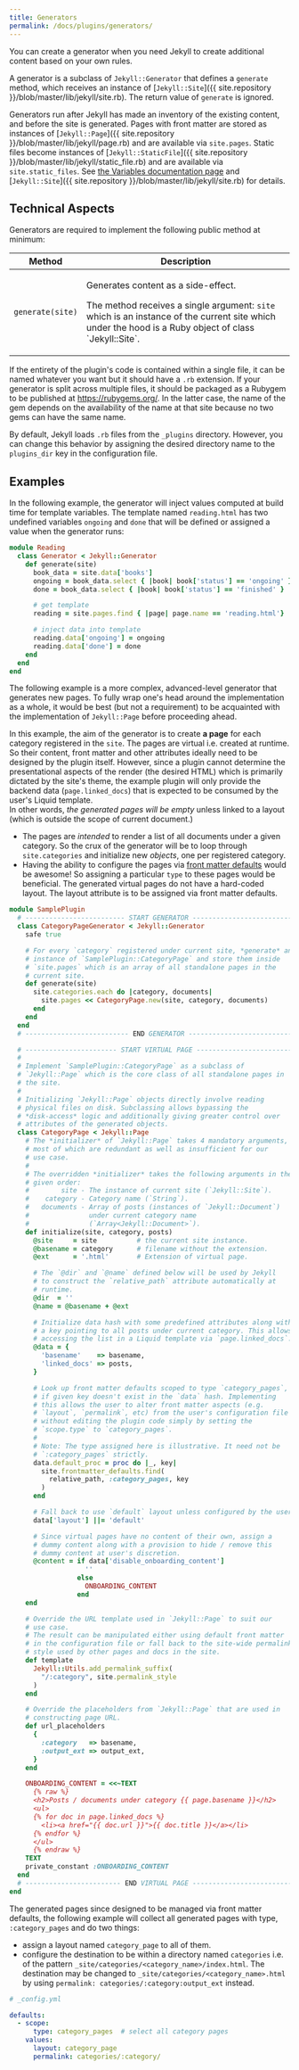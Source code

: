 ```yaml
---
title: Generators
permalink: /docs/plugins/generators/
---
```


You can create a generator when you need Jekyll to create additional content based on your own rules.

A generator is a subclass of `Jekyll::Generator` that defines a `generate` method, which receives an instance of
[`Jekyll::Site`]({{ site.repository }}/blob/master/lib/jekyll/site.rb). The return value of `generate` is ignored.

Generators run after Jekyll has made an inventory of the existing content, and before the site is generated. Pages with
front matter are stored as instances of [`Jekyll::Page`]({{ site.repository }}/blob/master/lib/jekyll/page.rb) and are
available via `site.pages`. Static files become instances of
[`Jekyll::StaticFile`]({{ site.repository }}/blob/master/lib/jekyll/static_file.rb)
and are available via `site.static_files`. See [the Variables documentation page](/docs/variables/) and
[`Jekyll::Site`]({{ site.repository }}/blob/master/lib/jekyll/site.rb) for details.

## Technical Aspects

Generators are required to implement the following public method at minimum:

<div class="mobile-side-scroller">
<table>
  <thead>
    <tr>
      <th>Method</th>
      <th>Description</th>
    </tr>
  </thead>
  <tbody>
    <tr>
      <td>
        <p><code>generate(site)</code></p>
      </td>
      <td>
        <p>Generates content as a side-effect.</p>
        <p>
          The method receives a single argument: <code>site</code> which is an instance of the current site
          which under the hood is a Ruby object of class `Jekyll::Site`.
        </p>
      </td>
    </tr>
  </tbody>
</table>
</div>

If the entirety of the plugin's code is contained within a single file, it can be named whatever you want but it should have a `.rb`
extension. If your generator is split across multiple files, it should be packaged as a Rubygem to be published at https://rubygems.org/.
In the latter case, the name of the gem depends on the availability of the name at that site because no two gems can have the same name.

By default, Jekyll loads `.rb` files from the `_plugins` directory. However, you can change this behavior by assigning the desired directory
name to the `plugins_dir` key in the configuration file.

## Examples

In the following example, the generator will inject values computed at build time for template variables. The template named `reading.html`
has two undefined variables `ongoing` and `done` that will be defined or assigned a value when the generator runs:

```ruby
module Reading
  class Generator < Jekyll::Generator
    def generate(site)
      book_data = site.data['books']
      ongoing = book_data.select { |book| book['status'] == 'ongoing' }
      done = book_data.select { |book| book['status'] == 'finished' }

      # get template
      reading = site.pages.find { |page| page.name == 'reading.html'}

      # inject data into template
      reading.data['ongoing'] = ongoing
      reading.data['done'] = done
    end
  end
end
```

The following example is a more complex, advanced-level generator that generates new pages. To fully wrap one's head around the implementation
as a whole, it would be best (but not a requirement) to be acquainted with the implementation of `Jekyll::Page` before proceeding ahead.

In this example, the aim of the generator is to create **a page** for each category registered in the `site`. The pages are virtual i.e.
created at runtime. So their content, front matter and other attributes ideally need to be designed by the plugin itself. However, since a
plugin cannot determine the presentational aspects of the render (the desired HTML) which is primarily dictated by the site's theme, the
example plugin will only provide the backend data (`page.linked_docs`) that is expected to be consumed by the user's Liquid template.<br/>
In other words, *the generated pages will be empty* unless linked to a layout (which is outside the scope of current document.)
* The pages are *intended* to render a list of all documents under a given category. So the crux of the generator will be to loop through
`site.categories` and initialize new *objects*, one per registered category.
* Having the ability to configure the pages via [front matter defaults](/docs/configuration/front-matter-defaults/) would be awesome! So
assigning a particular `type` to these pages would be beneficial. The generated virtual pages do not have a hard-coded layout. The layout
attribute is to be assigned via front matter defaults.

```ruby
module SamplePlugin
  # ------------------------- START GENERATOR -------------------------
  class CategoryPageGenerator < Jekyll::Generator
    safe true

    # For every `category` registered under current site, *generate* an
    # instance of `SamplePlugin::CategoryPage` and store them inside
    # `site.pages` which is an array of all standalone pages in the
    # current site.
    def generate(site)
      site.categories.each do |category, documents|
        site.pages << CategoryPage.new(site, category, documents)
      end
    end
  end
  # -------------------------- END GENERATOR --------------------------

  # ----------------------- START VIRTUAL PAGE ------------------------
  #
  # Implement `SamplePlugin::CategoryPage` as a subclass of
  # `Jekyll::Page` which is the core class of all standalone pages in
  # the site.
  #
  # Initializing `Jekyll::Page` objects directly involve reading
  # physical files on disk. Subclassing allows bypassing the
  # *disk-access* logic and additionally giving greater control over
  # attributes of the generated objects.
  class CategoryPage < Jekyll::Page
    # The *initializer* of `Jekyll::Page` takes 4 mandatory arguments,
    # most of which are redundant as well as insufficient for our
    # use case.
    #
    # The overridden *initializer* takes the following arguments in the
    # given order:
    #        site - The instance of current site (`Jekyll::Site`).
    #    category - Category name (`String`).
    #   documents - Array of posts (instances of `Jekyll::Document`)
    #               under current category name
    #               (`Array<Jekyll::Document>`).
    def initialize(site, category, posts)
      @site     = site          # the current site instance.
      @basename = category      # filename without the extension.
      @ext      = '.html'       # Extension of virtual page.

      # The `@dir` and `@name` defined below will be used by Jekyll
      # to construct the `relative_path` attribute automatically at
      # runtime.
      @dir  = ''
      @name = @basename + @ext

      # Initialize data hash with some predefined attributes along with
      # a key pointing to all posts under current category. This allows
      # accessing the list in a Liquid template via `page.linked_docs`.
      @data = {
        'basename'    => basename,
        'linked_docs' => posts,
      }

      # Look up front matter defaults scoped to type `category_pages`,
      # if given key doesn't exist in the `data` hash. Implementing
      # this allows the user to alter front matter aspects (e.g.
      # `layout`, `permalink`, etc) from the user's configuration file
      # without editing the plugin code simply by setting the
      # `scope.type` to `category_pages`.
      #
      # Note: The type assigned here is illustrative. It need not be
      # `:category_pages` strictly.
      data.default_proc = proc do |_, key|
        site.frontmatter_defaults.find(
          relative_path, :category_pages, key
        )
      end

      # Fall back to use `default` layout unless configured by the user
      data['layout'] ||= 'default'

      # Since virtual pages have no content of their own, assign a
      # dummy content along with a provision to hide / remove this
      # dummy content at user's discretion.
      @content = if data['disable_onboarding_content']
                   ''
                 else
                   ONBOARDING_CONTENT
                 end
    end

    # Override the URL template used in `Jekyll::Page` to suit our
    # use case.
    # The result can be manipulated either using default front matter
    # in the configuration file or fall back to the site-wide permalink
    # style used by other pages and docs in the site.
    def template
      Jekyll::Utils.add_permalink_suffix(
        "/:category", site.permalink_style
      )
    end

    # Override the placeholders from `Jekyll::Page` that are used in
    # constructing page URL.
    def url_placeholders
      {
        :category   => basename,
        :output_ext => output_ext,
      }
    end

    ONBOARDING_CONTENT = <<~TEXT
      {% raw %}
      <h2>Posts / documents under category {{ page.basename }}</h2>
      <ul>
      {% for doc in page.linked_docs %}
        <li><a href="{{ doc.url }}">{{ doc.title }}</a></li>
      {% endfor %}
      </ul>
      {% endraw %}
    TEXT
    private_constant :ONBOARDING_CONTENT
  end
  # ------------------------ END VIRTUAL PAGE -------------------------
end
```

The generated pages since designed to be managed via front matter defaults, the following example will collect all generated pages with type,
`:category_pages` and do two things:
* assign a layout named `category_page` to all of them.
* configure the destination to be within a directory named `categories` i.e. of the pattern `_site/categories/<category_name>/index.html`. The
destination may be changed to `_site/categories/<category_name>.html` by using `permalink: categories/:category:output_ext` instead.

```yaml
# _config.yml

defaults:
  - scope:
      type: category_pages  # select all category pages
    values:
      layout: category_page
      permalink: categories/:category/
```
